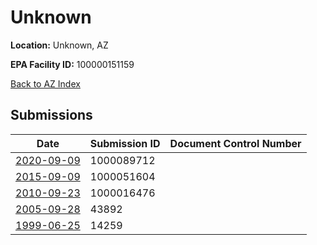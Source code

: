 # Unknown

**Location:** Unknown, AZ

**EPA Facility ID:** 100000151159

[Back to AZ Index](../../index.md)

## Submissions

| Date | Submission ID | Document Control Number |
|------|--------------|-------------------------|
| [2020-09-09](submissions/1000089712.md) | 1000089712 |  |
| [2015-09-09](submissions/1000051604.md) | 1000051604 |  |
| [2010-09-23](submissions/1000016476.md) | 1000016476 |  |
| [2005-09-28](submissions/43892.md) | 43892 |  |
| [1999-06-25](submissions/14259.md) | 14259 |  |
